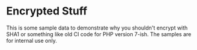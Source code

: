 # Encrypted Stuff
This is some sample data to demonstrate why you shouldn't encrypt with SHA1 or something like old CI code for PHP version 7-ish. The samples are for internal use only.
